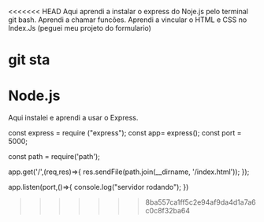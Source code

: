 <<<<<<< HEAD
Aqui aprendi a instalar o express do Noje.js pelo terminal git bash. 
Aprendi a chamar funcões.
Aprendi a vincular o HTML e CSS no Index.Js (peguei meu projeto do formulario)

git sta
=======
# Node.js

Aqui instalei e aprendi a usar o Express.


const express = require ("express");
const app= express();
const port = 5000;

const path = require('path');


app.get('/',(req,res)=>{
    res.sendFile(path.join(__dirname, '/index.html'));
});

app.listen(port,()=>{
    console.log("servidor rodando");
})
>>>>>>> 8ba557ca1ff5c2e94af9da4d1a7a6c0c8f32ba64
